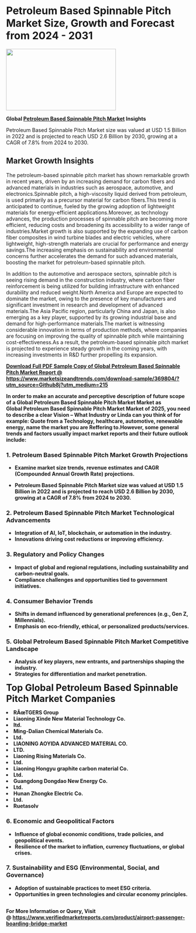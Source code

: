 <H1>Petroleum Based Spinnable Pitch Market Size, Growth and Forecast from 2024 - 2031</H1><img class="aligncenter size-medium wp-image-584254" src="https://thirdeyenews.in/wp-content/uploads/2024/09/Global-Market-Research-300x168.jpeg" alt="" width="300" height="168" /><p><strong>Global&nbsp;<a href="https://www.marketsizeandtrends.com/download-sample/369804/?utm_source=Github8j?utm_medium=215">Petroleum Based Spinnable Pitch Market</a> Insights</strong></p><p>Petroleum Based Spinnable Pitch Market size was valued at USD 1.5 Billion in 2022 and is projected to reach USD 2.6 Billion by 2030, growing at a CAGR of 7.8% from 2024 to 2030.</p><p><h2>Market Growth Insights</h2> <p>The petroleum-based spinnable pitch market has shown remarkable growth in recent years, driven by an increasing demand for carbon fibers and advanced materials in industries such as aerospace, automotive, and electronics.Spinnable pitch, a high-viscosity liquid derived from petroleum, is used primarily as a precursor material for carbon fibers.This trend is anticipated to continue, fueled by the growing adoption of lightweight materials for energy-efficient applications.Moreover, as technology advances, the production processes of spinnable pitch are becoming more efficient, reducing costs and broadening its accessibility to a wider range of industries.Market growth is also supported by the expanding use of carbon fiber composites in wind turbine blades and electric vehicles, where lightweight, high-strength materials are crucial for performance and energy savings.The increasing emphasis on sustainability and environmental concerns further accelerates the demand for such advanced materials, boosting the market for petroleum-based spinnable pitch.</p> <p><strong><a href="download-link"></a></strong></p> <p>In addition to the automotive and aerospace sectors, spinnable pitch is seeing rising demand in the construction industry, where carbon fiber reinforcement is being utilized for building infrastructure with enhanced durability and reduced weight.North America and Europe are expected to dominate the market, owing to the presence of key manufacturers and significant investment in research and development of advanced materials.The Asia Pacific region, particularly China and Japan, is also emerging as a key player, supported by its growing industrial base and demand for high-performance materials.The market is witnessing considerable innovation in terms of production methods, where companies are focusing on improving the quality of spinnable pitch while maintaining cost-effectiveness.As a result, the petroleum-based spinnable pitch market is projected to experience steady growth in the coming years, with increasing investments in R&D further propelling its expansion.</p> <p><strong><a href="get-more-link"></p><p><span class=""><strong>Download Full PDF Sample Copy of Global Petroleum Based Spinnable Pitch Market Report</strong> @ <a href="https://www.marketsizeandtrends.com/download-sample/369804/?utm_source=Github8j?utm_medium=215" target="_blank">https://www.marketsizeandtrends.com/download-sample/369804/?utm_source=Github8j?utm_medium=215</a></span></p><p>In order to make an accurate and perceptive description of future scope of a Global&nbsp;Petroleum Based Spinnable Pitch Market Market as Global&nbsp;Petroleum Based Spinnable Pitch Market Market of 2025, you need to describe a clear Vision &ndash; What Industry or Linda can you think of for example: Quote from a Technology, healthcare, automotive, renewable energy, name the market you are Reffering to.However, some general trends and factors usually impact market reports and their future outlook include:</p><h3>1.&nbsp;<strong>Petroleum Based Spinnable Pitch Market Growth Projections</strong></h3><ul><li>Examine market size trends, revenue estimates and CAGR (Compounded Annual Growth Rate) projections.</li><li><p>Petroleum Based Spinnable Pitch Market size was valued at USD 1.5 Billion in 2022 and is projected to reach USD 2.6 Billion by 2030, growing at a CAGR of 7.8% from 2024 to 2030.</p></li></ul><h3>2.&nbsp;<strong>Petroleum Based Spinnable Pitch Market Technological Advancements</strong></h3><ul><li>Integration of AI, IoT, blockchain, or automation in the industry.</li><li>Innovations driving cost reductions or improving efficiency.</li></ul><h3>3.&nbsp;<strong>Regulatory and Policy Changes</strong></h3><ul><li>Impact of global and regional regulations, including sustainability and carbon-neutral goals.</li><li>Compliance challenges and opportunities tied to government initiatives.</li></ul><h3>4.&nbsp;<strong>Consumer Behavior Trends</strong></h3><ul><li>Shifts in demand influenced by generational preferences (e.g., Gen Z, Millennials).</li><li>Emphasis on eco-friendly, ethical, or personalized products/services.</li></ul><h3>5.&nbsp;<strong>Global Petroleum Based Spinnable Pitch Market Competitive Landscape</strong></h3><ul><li>Analysis of key players, new entrants, and partnerships shaping the industry.</li><li>Strategies for differentiation and market penetration.</li></ul><p data-pm-slice="1 1 []"><span style="color: inherit; font-family: inherit; font-size: 25px;">Top Global Petroleum Based Spinnable Pitch Market Companies</span></p><div class="" data-test-id=""><p><li>RÃœTGERS Group</li><li> Liaoning Xinde New Material Technology Co.</li><li>ltd.</li><li> Ming-Dalian Chemical Materials Co.</li><li> Ltd.</li><li> LIAONING AOYIDA ADVANCED MATERIAL CO.</li><li>LTD.</li><li> Liaoning Rising Materials Co.</li><li> Ltd.</li><li> Liaoning Hongyu graphite carbon material Co.</li><li> Ltd.</li><li> Guangdong Dongdao New Energy Co.</li><li> Ltd.</li><li> Hunan Zhongke Electric Co.</li><li>Ltd.</li><li> Ruetasolv</li></p></div><h3>6.&nbsp;<strong>Economic and Geopolitical Factors</strong></h3><ul><li>Influence of global economic conditions, trade policies, and geopolitical events.</li><li>Resilience of the market to inflation, currency fluctuations, or global crises.</li></ul><h3>7.&nbsp;<strong>Sustainability and ESG (Environmental, Social, and Governance)</strong></h3><ul><li>Adoption of sustainable practices to meet ESG criteria.</li><li>Opportunities in green technologies and circular economy principles.</li></ul><h2><strong style="font-size: 14px;">For More Information or Query, Visit @&nbsp;</strong><a style="background-color: #ffffff; font-size: 14px;" href="https://www.marketsizeandtrends.com/report/petroleum-based-spinnable-pitch-market/" target="_blank">https://www.verifiedmarketreports.com/product/airport-passenger-boarding-bridge-market</a></h2>
